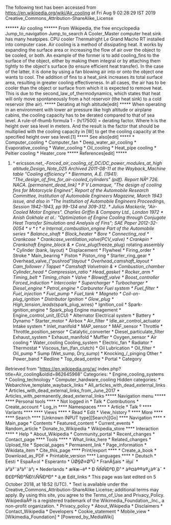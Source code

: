 The following text has been accessed from https://en.wikipedia.org/wiki/Air_cooling at Fri Aug 9 02:28:29 IST 2019
Creative_Commons_Attribution-ShareAlike_License





















****** Air cooling ******
From Wikipedia, the free encyclopedia
Jump_to_navigation Jump_to_search
A Cooler_Master computer heat sink has many heatpipes.
CPU cooler Thermalright Le Grand Macho RT installed into computer case.
Air cooling is a method of dissipating heat. It works by expanding the surface
area or increasing the flow of air over the object to be cooled, or both. An
example of the former is to add cooling_fins to the surface of the object,
either by making them integral or by attaching them tightly to the object's
surface (to ensure efficient heat transfer). In the case of the latter, it is
done by using a fan blowing air into or onto the object one wants to cool. The
addition of fins to a heat_sink increases its total surface area, resulting in
greater cooling effectiveness.
In all cases, the air has to be cooler than the object or surface from which it
is expected to remove heat. This is due to the second_law_of_thermodynamics,
which states that heat will only move spontaneously from a hot reservoir (the
heat sink) to a cold reservoir (the air).
***** Derating at high altitude[edit] *****
When operating in an environment with lower air pressure like high altitude or
airplane cabins, the cooling capacity has to be derated compared to that of sea
level.
A rule-of-thumb formula 1 - (h/17500) = derating factor. Where h is the height
over sea level in meters. And the result is the factor that should be
multiplied with the cooling capacity in [W] to get the cooling capacity at the
specified height over sea level.[1]
***** See also[edit] *****
    * Computer_cooling
    * Computer_fan
    * Deep_water_air_cooling
    * Evaporative_cooling
    * Water_cooling
    * Oil_cooling
    * Heat_pipe cooling
    * Peltier cooling
    * Heater_core
***** References[edit] *****
   1. ^ ericsson.net_-_Forced_air_cooling_of_DC/DC_power_modules_at_high
      altitude,_Design_Note_025 Archived 2011-08-11 at the Wayback_Machine
      table "Cooling efficiency"
    * Biermann, A.E. (1941). "The_design_of_fins_for_air-cooled_cylinders"
      (pdf). Report NÂº 726. NACA.
[permanent_dead_link]
    * P V Lamarque, "The design of cooling fins for Motorcycle Engines", Report
      of the Automobile Research Committee, Institution of Automobile Engineers
      Magazine, March 1943 issue, and also in "The Institution of Automobile
      Engineers Proceedings, Session 1942-1943, pp 99-134 and 309-312.
    * Julius Mackerle, "Air-Cooled Motor Engines". Charles Griffin & Company
      Ltd., London 1972
    * Anish Gokhale et al.: "Optimization of Engine Cooling through Conjugate
      Heat Transfer Simulation and Analysis of Fins"; SAE Paper 2012-32-0054
    * v
    * t
    * e
Internal_combustion_engine
Part of the Automobile series
                      * Balance_shaft
                      * Block_heater
                      * Bore
                      * Connecting_rod
                      * Crankcase
                      * Crankcase_ventilation_valve_(PCV_valve)
                      * Crankpin
                      * Crankshaft
Engine_block &        * Core_plug_(freeze_plug)
rotating assembly     * Cylinder (bank, layout)
                      * Displacement
                      * Flywheel
                      * Firing_order
                      * Stroke
                      * Main_bearing
                      * Piston
                      * Piston_ring
                      * Starter_ring_gear
                      * Overhead_valve_("pushrod")_layout
                      * Overhead_camshaft_layout
                      * Cam_follower / Tappet
                      * Camshaft
Valvetrain &          * Combustion_chamber
Cylinder_head         * Compression_ratio
                      * Head_gasket
                      * Rocker_arm
                      * Timing_belt
                      * Timing_chain
                      * Valve
                      * Blowoff_valve
                      * Boost_controller
Forced_induction      * Intercooler
                      * Supercharger
                      * Turbocharger
                      * Diesel_engine
                      * Petrol_engine
                      * Carburetor
Fuel system           * Fuel_filter
                      * Fuel_injection
                      * Fuel_pump
                      * Fuel_tank
                      * Magneto
                      * Coil-on-plug_ignition
                      * Distributor
Ignition              * Glow_plug
                      * High_tension_leads_(spark_plug_wires)
                      * Ignition_coil
                      * Spark-ignition_engine
                      * Spark_plug
Engine management     * Engine_control_unit_(ECU)
                      * Alternator
Electrical system     * Battery
                      * Dynamo
                      * Starter_motor
                      * Airbox
                      * Air_filter
                      * Idle_air_control_actuator
Intake system         * Inlet_manifold
                      * MAP_sensor
                      * MAF_sensor
                      * Throttle
                      * Throttle_position_sensor
                      * Catalytic_converter
                      * Diesel_particulate_filter
Exhaust_system        * Exhaust_manifold
                      * Muffler
                      * Oxygen_sensor
                      * Air cooling
                      * Water_cooling
Cooling_system        * Electric_fan
                      * Radiator
                      * Thermostat
                      * Viscous_fan_(fan_clutch)
                      * Oil
Lubrication           * Oil_filter
                      * Oil_pump
                      * Sump (Wet_sump, Dry_sump)
                      * Knocking_/_pinging
Other                 * Power_band
                      * Redline
                      * Top_dead_centre
    * Portal
    * Category

Retrieved from "https://en.wikipedia.org/w/
index.php?title=Air_cooling&oldid=862645968"
Categories:
    * Engine_cooling_systems
    * Cooling_technology
    * Computer_hardware_cooling
Hidden categories:
    * Webarchive_template_wayback_links
    * All_articles_with_dead_external_links
    * Articles_with_dead_external_links_from_June_2017
    * Articles_with_permanently_dead_external_links
***** Navigation menu *****
**** Personal tools ****
    * Not logged in
    * Talk
    * Contributions
    * Create_account
    * Log_in
**** Namespaces ****
    * Article
    * Talk
⁰
**** Variants ****
**** Views ****
    * Read
    * Edit
    * View_history
⁰
**** More ****
**** Search ****
[Unknown INPUT type][Search][Go]
**** Navigation ****
    * Main_page
    * Contents
    * Featured_content
    * Current_events
    * Random_article
    * Donate_to_Wikipedia
    * Wikipedia_store
**** Interaction ****
    * Help
    * About_Wikipedia
    * Community_portal
    * Recent_changes
    * Contact_page
**** Tools ****
    * What_links_here
    * Related_changes
    * Upload_file
    * Special_pages
    * Permanent_link
    * Page_information
    * Wikidata_item
    * Cite_this_page
**** Print/export ****
    * Create_a_book
    * Download_as_PDF
    * Printable_version
**** Languages ****
    * Deutsch
    * Eesti
    * EspaÃ±ol
    * Esperanto
    * ÙØ§Ø±Ø³Û
    * FranÃ§ais
    * íêµ­ì´
    * à²à²¨à³à²¨à²¡
    * Nederlands
    * æ¥æ¬èª
    * Ð ÑÑÑÐºÐ¸Ð¹
    * à®¤à®®à®¿à®´à¯
    * Ð£ÐºÑÐ°ÑÐ½ÑÑÐºÐ°
    * ä¸­æ
Edit_links
    * This page was last edited on 5 October 2018, at 18:52 (UTC).
    * Text is available under the Creative_Commons_Attribution-ShareAlike
      License; additional terms may apply. By using this site, you agree to the
      Terms_of_Use and Privacy_Policy. WikipediaÂ® is a registered trademark of
      the Wikimedia_Foundation,_Inc., a non-profit organization.
    * Privacy_policy
    * About_Wikipedia
    * Disclaimers
    * Contact_Wikipedia
    * Developers
    * Cookie_statement
    * Mobile_view
    * [Wikimedia_Foundation]
    * [Powered_by_MediaWiki]
